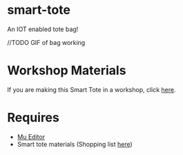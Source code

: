 # smart-tote
An IOT enabled tote bag!

//TODO GIF of bag working

# Workshop Materials

If you are making this Smart Tote in a workshop, click [here](https://github.com/sreejagpt/smart-tote/wiki).

# Requires
- [Mu Editor](https://codewith.mu/)
- Smart tote materials (Shopping list [here](https://github.com/sreejagpt/smart-tote/wiki/Shopping-List))
